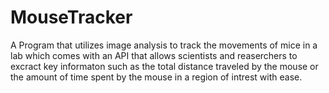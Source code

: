 # MouseTracker
A Program that utilizes image analysis to track the movements of mice in a lab which comes with an API that allows scientists and reaserchers to excract key informaton such as the total distance traveled by the mouse or the amount of time spent by the mouse in a region of intrest with ease.
